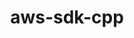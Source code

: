 ---
title: "aws-sdk-cpp"
layout: cache
categories: [package, develop]
meta: {"versions": ["1.10.32", "1.9.247"], "compilers": ["apple-clang@=14.0.0", "apple-clang@=14.0.3", "gcc@=11.3.0", "gcc@=7.3.1"], "oss": ["amzn2", "ubuntu22.04", "ventura"], "platforms": ["darwin", "linux"], "targets": ["aarch64", "ivybridge", "x86_64_v3"], "stacks": ["ml-darwin-aarch64-mps", "ml-linux-x86_64-cpu", "ml-linux-x86_64-cuda", "root"], "num_specs": 18, "num_specs_by_stack": {"root": 18, "ml-darwin-aarch64-mps": 4, "ml-linux-x86_64-cuda": 5, "ml-linux-x86_64-cpu": 5}}
spec_details: [{"hash": "dh2lob4wuoedtprbmjoijxtrdpjlglap", "compiler": "apple-clang@=14.0.0", "versions": ["1.10.32"], "os": "ventura", "platform": "darwin", "target": "aarch64", "variants": ["build_system=cmake", "build_type=Release", "generator=make", "~ipo"], "stacks": ["root", "ml-darwin-aarch64-mps"], "size": "-", "tarball": "https://binaries.spack.io/develop/build_cache/darwin-ventura-aarch64/apple-clang-14.0.0/aws-sdk-cpp-1.10.32/darwin-ventura-aarch64-apple-clang-14.0.0-aws-sdk-cpp-1.10.32-dh2lob4wuoedtprbmjoijxtrdpjlglap.spack"}, {"hash": "w7oadqqvlxmwxiklhhbz63ygp2urr5r2", "compiler": "apple-clang@=14.0.0", "versions": ["1.10.32"], "os": "ventura", "platform": "darwin", "target": "aarch64", "variants": ["build_system=cmake", "build_type=Release", "generator=make", "~ipo"], "stacks": ["root", "ml-darwin-aarch64-mps"], "size": "-", "tarball": "https://binaries.spack.io/develop/build_cache/darwin-ventura-aarch64/apple-clang-14.0.0/aws-sdk-cpp-1.10.32/darwin-ventura-aarch64-apple-clang-14.0.0-aws-sdk-cpp-1.10.32-w7oadqqvlxmwxiklhhbz63ygp2urr5r2.spack"}, {"hash": "p37dwgyzu7iej5nxqecew725ohcjh5ae", "compiler": "apple-clang@=14.0.3", "versions": ["1.10.32"], "os": "ventura", "platform": "darwin", "target": "aarch64", "variants": ["build_system=cmake", "build_type=Release", "generator=make", "~ipo"], "stacks": ["root", "ml-darwin-aarch64-mps"], "size": "-", "tarball": "https://binaries.spack.io/develop/build_cache/darwin-ventura-aarch64/apple-clang-14.0.3/aws-sdk-cpp-1.10.32/darwin-ventura-aarch64-apple-clang-14.0.3-aws-sdk-cpp-1.10.32-p37dwgyzu7iej5nxqecew725ohcjh5ae.spack"}, {"hash": "dz5jp6pc4ulxtu27fpnvqpqabsemijcv", "compiler": "apple-clang@=14.0.3", "versions": ["1.10.32"], "os": "ventura", "platform": "darwin", "target": "aarch64", "variants": ["build_system=cmake", "build_type=Release", "generator=make", "~ipo"], "stacks": ["root", "ml-darwin-aarch64-mps"], "size": "-", "tarball": "https://binaries.spack.io/develop/build_cache/darwin-ventura-aarch64/apple-clang-14.0.3/aws-sdk-cpp-1.10.32/darwin-ventura-aarch64-apple-clang-14.0.3-aws-sdk-cpp-1.10.32-dz5jp6pc4ulxtu27fpnvqpqabsemijcv.spack"}, {"hash": "vl6tdkh6knbtaonqaxpn7o2k3jml4duc", "compiler": "gcc@=7.3.1", "versions": ["1.10.32"], "os": "amzn2", "platform": "linux", "target": "ivybridge", "variants": ["build_system=cmake", "build_type=RelWithDebInfo", "~ipo"], "stacks": ["root"], "size": "-", "tarball": "https://binaries.spack.io/develop/build_cache/linux-amzn2-ivybridge/gcc-7.3.1/aws-sdk-cpp-1.10.32/linux-amzn2-ivybridge-gcc-7.3.1-aws-sdk-cpp-1.10.32-vl6tdkh6knbtaonqaxpn7o2k3jml4duc.spack"}, {"hash": "p7tzm6lmobzwvxvsqqx4gghww7zwu7aa", "compiler": "gcc@=7.3.1", "versions": ["1.9.247"], "os": "amzn2", "platform": "linux", "target": "ivybridge", "variants": ["build_system=cmake", "build_type=RelWithDebInfo", "~ipo", "patches=ba86e05"], "stacks": ["root"], "size": "-", "tarball": "https://binaries.spack.io/develop/build_cache/linux-amzn2-ivybridge/gcc-7.3.1/aws-sdk-cpp-1.9.247/linux-amzn2-ivybridge-gcc-7.3.1-aws-sdk-cpp-1.9.247-p7tzm6lmobzwvxvsqqx4gghww7zwu7aa.spack"}, {"hash": "dx6lmtc5hbidaadzolm64cwm5jmu3jqv", "compiler": "gcc@=7.3.1", "versions": ["1.9.247"], "os": "amzn2", "platform": "linux", "target": "ivybridge", "variants": ["build_system=cmake", "build_type=RelWithDebInfo", "~ipo", "patches=ba86e05"], "stacks": ["root"], "size": "-", "tarball": "https://binaries.spack.io/develop/build_cache/linux-amzn2-ivybridge/gcc-7.3.1/aws-sdk-cpp-1.9.247/linux-amzn2-ivybridge-gcc-7.3.1-aws-sdk-cpp-1.9.247-dx6lmtc5hbidaadzolm64cwm5jmu3jqv.spack"}, {"hash": "7qgmv6keneedrjuszdw2y7bta6747ze7", "compiler": "gcc@=7.3.1", "versions": ["1.9.247"], "os": "amzn2", "platform": "linux", "target": "x86_64_v3", "variants": ["build_system=cmake", "build_type=RelWithDebInfo", "~ipo", "patches=ba86e05"], "stacks": ["root"], "size": "-", "tarball": "https://binaries.spack.io/develop/build_cache/linux-amzn2-x86_64_v3/gcc-7.3.1/aws-sdk-cpp-1.9.247/linux-amzn2-x86_64_v3-gcc-7.3.1-aws-sdk-cpp-1.9.247-7qgmv6keneedrjuszdw2y7bta6747ze7.spack"}, {"hash": "4cit427dfbkztjjv5gz2emr2mwxmqrv3", "compiler": "gcc@=7.3.1", "versions": ["1.9.247"], "os": "amzn2", "platform": "linux", "target": "x86_64_v3", "variants": ["build_system=cmake", "build_type=RelWithDebInfo", "~ipo", "patches=ba86e05"], "stacks": ["root"], "size": "-", "tarball": "https://binaries.spack.io/develop/build_cache/linux-amzn2-x86_64_v3/gcc-7.3.1/aws-sdk-cpp-1.9.247/linux-amzn2-x86_64_v3-gcc-7.3.1-aws-sdk-cpp-1.9.247-4cit427dfbkztjjv5gz2emr2mwxmqrv3.spack"}, {"hash": "ezwasylrr6h4mddqwdv4zqzvvf43sy2o", "compiler": "gcc@=7.3.1", "versions": ["1.10.32"], "os": "amzn2", "platform": "linux", "target": "x86_64_v3", "variants": ["build_system=cmake", "build_type=RelWithDebInfo", "generator=make", "~ipo"], "stacks": ["ml-linux-x86_64-cuda", "ml-linux-x86_64-cpu", "root"], "size": "-", "tarball": "https://binaries.spack.io/develop/build_cache/linux-amzn2-x86_64_v3/gcc-7.3.1/aws-sdk-cpp-1.10.32/linux-amzn2-x86_64_v3-gcc-7.3.1-aws-sdk-cpp-1.10.32-ezwasylrr6h4mddqwdv4zqzvvf43sy2o.spack"}, {"hash": "5pz4gqotfcbwitfw5q2r2vuclhwt7g3m", "compiler": "gcc@=7.3.1", "versions": ["1.9.247"], "os": "amzn2", "platform": "linux", "target": "x86_64_v3", "variants": ["build_type=RelWithDebInfo", "~ipo", "patches=ba86e05"], "stacks": ["root"], "size": "-", "tarball": "https://binaries.spack.io/develop/build_cache/linux-amzn2-x86_64_v3/gcc-7.3.1/aws-sdk-cpp-1.9.247/linux-amzn2-x86_64_v3-gcc-7.3.1-aws-sdk-cpp-1.9.247-5pz4gqotfcbwitfw5q2r2vuclhwt7g3m.spack"}, {"hash": "erdlxztujpupjfwimrt5wxu4sla6wh6f", "compiler": "gcc@=7.3.1", "versions": ["1.9.247"], "os": "amzn2", "platform": "linux", "target": "x86_64_v3", "variants": ["build_system=cmake", "build_type=RelWithDebInfo", "~ipo", "patches=ba86e05"], "stacks": ["root"], "size": "-", "tarball": "https://binaries.spack.io/develop/build_cache/linux-amzn2-x86_64_v3/gcc-7.3.1/aws-sdk-cpp-1.9.247/linux-amzn2-x86_64_v3-gcc-7.3.1-aws-sdk-cpp-1.9.247-erdlxztujpupjfwimrt5wxu4sla6wh6f.spack"}, {"hash": "cn3rrorg266vk6fgbukwdgf7p4xieft2", "compiler": "gcc@=7.3.1", "versions": ["1.9.247"], "os": "amzn2", "platform": "linux", "target": "x86_64_v3", "variants": ["build_type=RelWithDebInfo", "~ipo", "patches=ba86e05"], "stacks": ["root"], "size": "-", "tarball": "https://binaries.spack.io/develop/build_cache/linux-amzn2-x86_64_v3/gcc-7.3.1/aws-sdk-cpp-1.9.247/linux-amzn2-x86_64_v3-gcc-7.3.1-aws-sdk-cpp-1.9.247-cn3rrorg266vk6fgbukwdgf7p4xieft2.spack"}, {"hash": "s4bkedtl54hkkjoopnyr25lhccqth5ai", "compiler": "gcc@=7.3.1", "versions": ["1.9.247"], "os": "amzn2", "platform": "linux", "target": "x86_64_v3", "variants": ["build_system=cmake", "build_type=RelWithDebInfo", "~ipo", "patches=ba86e05"], "stacks": ["root"], "size": "-", "tarball": "https://binaries.spack.io/develop/build_cache/linux-amzn2-x86_64_v3/gcc-7.3.1/aws-sdk-cpp-1.9.247/linux-amzn2-x86_64_v3-gcc-7.3.1-aws-sdk-cpp-1.9.247-s4bkedtl54hkkjoopnyr25lhccqth5ai.spack"}, {"hash": "3goyi64q2dviosxc3m6yri6poz456zxm", "compiler": "gcc@=11.3.0", "versions": ["1.10.32"], "os": "ubuntu22.04", "platform": "linux", "target": "x86_64_v3", "variants": ["build_system=cmake", "build_type=Release", "generator=make", "~ipo"], "stacks": ["ml-linux-x86_64-cuda", "ml-linux-x86_64-cpu", "root"], "size": "-", "tarball": "https://binaries.spack.io/develop/build_cache/linux-ubuntu22.04-x86_64_v3/gcc-11.3.0/aws-sdk-cpp-1.10.32/linux-ubuntu22.04-x86_64_v3-gcc-11.3.0-aws-sdk-cpp-1.10.32-3goyi64q2dviosxc3m6yri6poz456zxm.spack"}, {"hash": "kvpxl2jlh5a4a7yzhyuvvwtpsjddfqia", "compiler": "gcc@=11.3.0", "versions": ["1.10.32"], "os": "ubuntu22.04", "platform": "linux", "target": "x86_64_v3", "variants": ["build_system=cmake", "build_type=Release", "generator=make", "~ipo"], "stacks": ["ml-linux-x86_64-cuda", "ml-linux-x86_64-cpu", "root"], "size": "-", "tarball": "https://binaries.spack.io/develop/build_cache/linux-ubuntu22.04-x86_64_v3/gcc-11.3.0/aws-sdk-cpp-1.10.32/linux-ubuntu22.04-x86_64_v3-gcc-11.3.0-aws-sdk-cpp-1.10.32-kvpxl2jlh5a4a7yzhyuvvwtpsjddfqia.spack"}, {"hash": "hxcfhsvn4jjxy74nkplsvxu6drp3ikff", "compiler": "gcc@=11.3.0", "versions": ["1.10.32"], "os": "ubuntu22.04", "platform": "linux", "target": "x86_64_v3", "variants": ["build_system=cmake", "build_type=Release", "generator=make", "~ipo"], "stacks": ["ml-linux-x86_64-cuda", "ml-linux-x86_64-cpu", "root"], "size": "-", "tarball": "https://binaries.spack.io/develop/build_cache/linux-ubuntu22.04-x86_64_v3/gcc-11.3.0/aws-sdk-cpp-1.10.32/linux-ubuntu22.04-x86_64_v3-gcc-11.3.0-aws-sdk-cpp-1.10.32-hxcfhsvn4jjxy74nkplsvxu6drp3ikff.spack"}, {"hash": "uraefintijlm67utqrqli6badacxnu2w", "compiler": "gcc@=11.3.0", "versions": ["1.10.32"], "os": "ubuntu22.04", "platform": "linux", "target": "x86_64_v3", "variants": ["build_system=cmake", "build_type=RelWithDebInfo", "generator=make", "~ipo"], "stacks": ["ml-linux-x86_64-cuda", "ml-linux-x86_64-cpu", "root"], "size": "-", "tarball": "https://binaries.spack.io/develop/build_cache/linux-ubuntu22.04-x86_64_v3/gcc-11.3.0/aws-sdk-cpp-1.10.32/linux-ubuntu22.04-x86_64_v3-gcc-11.3.0-aws-sdk-cpp-1.10.32-uraefintijlm67utqrqli6badacxnu2w.spack"}]
---